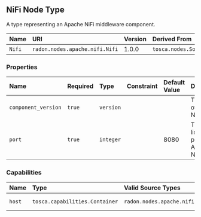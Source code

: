 ## NiFi Node Type

A type representing an Apache NiFi middleware component.

| Name | URI | Version | Derived From |
|:---- |:--- |:------- |:------------ |
| `Nifi` | `radon.nodes.apache.nifi.Nifi` | 1.0.0 | `tosca.nodes.SoftwareComponent` |

### Properties

| Name | Required | Type | Constraint | Default Value | Description | 
|:---- |:-------- |:---- |:---------- |:------------- |:----------- |
| `component_version` | `true` | `version` |   |   | The version of Apache NiFi |
| `port` | `true` | `integer` |   | 8080 | The listening port of Apache NiFi |

### Capabilities

| Name | Type | Valid Source Types | Occurrences |
|:---- |:---- |:------------------ |:----------- |
|`host`| `tosca.capabilities.Container`| `radon.nodes.apache.nifi.NifiPipeline` | [1, UNBOUNDED] |
